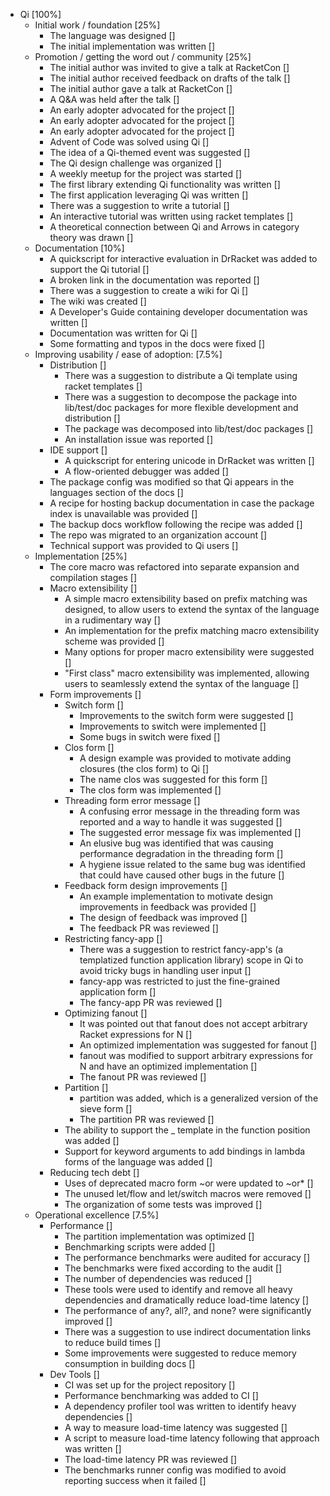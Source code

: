 * Qi [100%]
	* Initial work / foundation [25%]
		* The language was designed []
		* The initial implementation was written []
	* Promotion / getting the word out / community [25%]
		* The initial author was invited to give a talk at RacketCon []
		* The initial author received feedback on drafts of the talk []
		* The initial author gave a talk at RacketCon []
		* A Q&A was held after the talk []
		* An early adopter advocated for the project []
		* An early adopter advocated for the project []
		* An early adopter advocated for the project []
		* Advent of Code was solved using Qi []
		* The idea of a Qi-themed event was suggested []
		* The Qi design challenge was organized []
		* A weekly meetup for the project was started []
		* The first library extending Qi functionality was written []
		* The first application leveraging Qi was written []
		* There was a suggestion to write a tutorial []
		* An interactive tutorial was written using racket templates []
		* A theoretical connection between Qi and Arrows in category theory was drawn []
	* Documentation [10%]
		* A quickscript for interactive evaluation in DrRacket was added to support the Qi tutorial []
		* A broken link in the documentation was reported []
		* There was a suggestion to create a wiki for Qi []
		* The wiki was created []
		* A Developer's Guide containing developer documentation was written []
		* Documentation was written for Qi []
		* Some formatting and typos in the docs were fixed []
	* Improving usability / ease of adoption: [7.5%]
		* Distribution []
			* There was a suggestion to distribute a Qi template using racket templates []
			* There was a suggestion to decompose the package into lib/test/doc packages for more flexible development and distribution []
			* The package was decomposed into lib/test/doc packages []
			* An installation issue was reported []
		* IDE support []
			* A quickscript for entering unicode in DrRacket was written []
			* A flow-oriented debugger was added []
		* The package config was modified so that Qi appears in the languages section of the docs []
		* A recipe for hosting backup documentation in case the package index is unavailable was provided []
		* The backup docs workflow following the recipe was added []
		* The repo was migrated to an organization account []
		* Technical support was provided to Qi users []
	* Implementation [25%]
		* The core macro was refactored into separate expansion and compilation stages []
		* Macro extensibility []
			* A simple macro extensibility based on prefix matching was designed, to allow users to extend the syntax of the language in a rudimentary way []
			* An implementation for the prefix matching macro extensibility scheme was provided []
			* Many options for proper macro extensibility were suggested []
			* "First class" macro extensibility was implemented, allowing users to seamlessly extend the syntax of the language []
		* Form improvements []
			* Switch form []
				* Improvements to the switch form were suggested []
				* Improvements to switch were implemented []
				* Some bugs in switch were fixed []
			* Clos form []
				* A design example was provided to motivate adding closures (the clos form) to Qi []
				* The name clos was suggested for this form []
				* The clos form was implemented []
			* Threading form error message []
				* A confusing error message in the threading form was reported and a way to handle it was suggested []
				* The suggested error message fix was implemented []
				* An elusive bug was identified that was causing performance degradation in the threading form []
				* A hygiene issue related to the same bug was identified that could have caused other bugs in the future []
			* Feedback form design improvements []
				* An example implementation to motivate design improvements in feedback was provided []
				* The design of feedback was improved []
				* The feedback PR was reviewed []
			* Restricting fancy-app []
				* There was a suggestion to restrict fancy-app's (a templatized function application library) scope in Qi to avoid tricky bugs in handling user input []
				* fancy-app was restricted to just the fine-grained application form []
				* The fancy-app PR was reviewed []
			* Optimizing fanout []
				* It was pointed out that fanout does not accept arbitrary Racket expressions for N []
				* An optimized implementation was suggested for fanout []
				* fanout was modified to support arbitrary expressions for N and have an optimized implementation []
				* The fanout PR was reviewed []
			* Partition []
				* partition was added, which is a generalized version of the sieve form []
				* The partition PR was reviewed []
			* The ability to support the _ template in the function position was added []
			* Support for keyword arguments to add bindings in lambda forms of the language was added []
		* Reducing tech debt []
			* Uses of deprecated macro form ~or were updated to ~or* []
			* The unused let/flow and let/switch macros were removed []
			* The organization of some tests was improved []
	* Operational excellence [7.5%]
		* Performance []
			* The partition implementation was optimized []
			* Benchmarking scripts were added []
			* The performance benchmarks were audited for accuracy []
			* The benchmarks were fixed according to the audit []
			* The number of dependencies was reduced []
			* These tools were used to identify and remove all heavy dependencies and dramatically reduce load-time latency []
			* The performance of any?, all?, and none? were significantly improved []
			* There was a suggestion to use indirect documentation links to reduce build times []
			* Some improvements were suggested to reduce memory consumption in building docs []
		* Dev Tools []
			* CI was set up for the project repository []
			* Performance benchmarking was added to CI []
			* A dependency profiler tool was written to identify heavy dependencies []
			* A way to measure load-time latency was suggested []
			* A script to measure load-time latency following that approach was written []
			* The load-time latency PR was reviewed []
			* The benchmarks runner config was modified to avoid reporting success when it failed []

